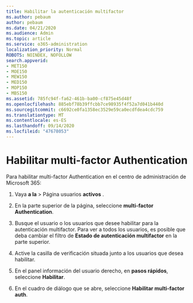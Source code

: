 ```yaml
---
title: Habilitar la autenticación multifactor
ms.author: pebaum
author: pebaum
ms.date: 04/21/2020
ms.audience: Admin
ms.topic: article
ms.service: o365-administration
localization_priority: Normal
ROBOTS: NOINDEX, NOFOLLOW
search.appverid:
- MET150
- MOE150
- MEW150
- MED150
- MOP150
- MBS150
ms.assetid: 785fc94f-fa62-461b-ba00-cf875e45d48f
ms.openlocfilehash: 885ebf78b39ffcbb7ce98935f4f52a7d041b440d
ms.sourcegitcommit: c6692ce0fa1358ec3529e59ca0ecdfdea4cdc759
ms.translationtype: MT
ms.contentlocale: es-ES
ms.lasthandoff: 09/14/2020
ms.locfileid: "47678053"
---
```

# <a name="enable-multi-factor-authentication"></a>Habilitar multi-factor Authentication

Para habilitar multi-factor Authentication en el centro de administración de Microsoft 365:

1. Vaya **a la** \> Página usuarios **activos** .
    
2. En la parte superior de la página, seleccione **multi-factor Authentication**. 
    
3. Busque el usuario o los usuarios que desee habilitar para la autenticación multifactor. Para ver a todos los usuarios, es posible que deba cambiar el filtro de **Estado de autenticación multifactor** en la parte superior.
    
4. Active la casilla de verificación situada junto a los usuarios que desea habilitar.
    
5.  En el panel información del usuario derecho, en **pasos rápidos**, seleccione **Habilitar**. 
    
6. En el cuadro de diálogo que se abre, seleccione **Habilitar multi-factor auth**. 
    

